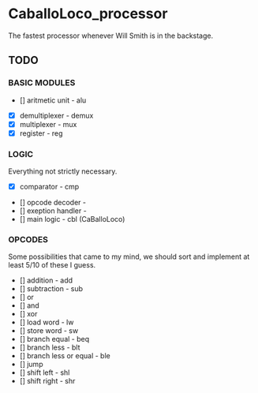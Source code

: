 # CaballoLoco_processor

The fastest processor whenever Will Smith is in the backstage.

## TODO

### BASIC MODULES

- [] aritmetic unit - alu
- [x] demultiplexer - demux
- [x] multiplexer - mux
- [x] register - reg

### LOGIC

Everything not strictly necessary.

- [x] comparator - cmp
- [] opcode decoder -
- [] exeption handler -
- [] main logic - cbl (CaBalloLoco)

### OPCODES

Some possibilities that came to my mind, we should sort and implement at least 5/10 of these I guess.

- [] addition - add
- [] subtraction - sub
- [] or
- [] and
- [] xor
- [] load word - lw
- [] store word - sw
- [] branch equal - beq
- [] branch less - blt
- [] branch less or equal - ble
- [] jump
- [] shift left - shl
- [] shift right - shr
